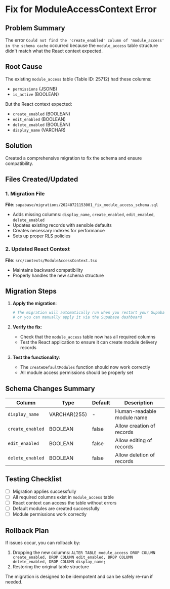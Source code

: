 # Fix for ModuleAccessContext Error

## Problem Summary
The error `Could not find the 'create_enabled' column of 'module_access' in the schema cache` occurred because the `module_access` table structure didn't match what the React context expected.

## Root Cause
The existing `module_access` table (Table ID: 25712) had these columns:
- `permissions` (JSONB)
- `is_active` (BOOLEAN)

But the React context expected:
- `create_enabled` (BOOLEAN)
- `edit_enabled` (BOOLEAN)
- `delete_enabled` (BOOLEAN)
- `display_name` (VARCHAR)

## Solution
Created a comprehensive migration to fix the schema and ensure compatibility.

## Files Created/Updated

### 1. Migration File
**File**: `supabase/migrations/20240721153001_fix_module_access_schema.sql`
- Adds missing columns: `display_name`, `create_enabled`, `edit_enabled`, `delete_enabled`
- Updates existing records with sensible defaults
- Creates necessary indexes for performance
- Sets up proper RLS policies

### 2. Updated React Context
**File**: `src/contexts/ModuleAccessContext.tsx`
- Maintains backward compatibility
- Properly handles the new schema structure

## Migration Steps

1. **Apply the migration**:
   ```bash
   # The migration will automatically run when you restart your Supabase project
   # or you can manually apply it via the Supabase dashboard
   ```

2. **Verify the fix**:
   - Check that the `module_access` table now has all required columns
   - Test the React application to ensure it can create module delivery records

3. **Test the functionality**:
   - The `createDefaultModules` function should now work correctly
   - All module access permissions should be properly set

## Schema Changes Summary

| Column | Type | Default | Description |
|--------|------|---------|-------------|
| `display_name` | VARCHAR(255) | - | Human-readable module name |
| `create_enabled` | BOOLEAN | false | Allow creation of records |
| `edit_enabled` | BOOLEAN | false | Allow editing of records |
| `delete_enabled` | BOOLEAN | false | Allow deletion of records |

## Testing Checklist

- [ ] Migration applies successfully
- [ ] All required columns exist in `module_access` table
- [ ] React context can access the table without errors
- [ ] Default modules are created successfully
- [ ] Module permissions work correctly

## Rollback Plan

If issues occur, you can rollback by:
1. Dropping the new columns: `ALTER TABLE module_access DROP COLUMN create_enabled, DROP COLUMN edit_enabled, DROP COLUMN delete_enabled, DROP COLUMN display_name;`
2. Restoring the original table structure

The migration is designed to be idempotent and can be safely re-run if needed.
